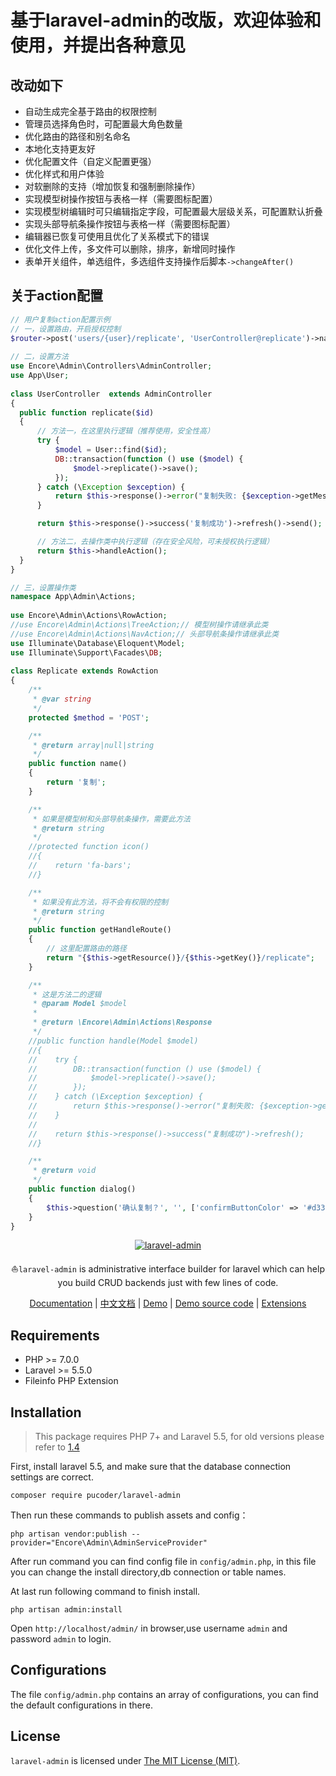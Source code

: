 # 基于laravel-admin的改版，欢迎体验和使用，并提出各种意见

改动如下
---------

- 自动生成完全基于路由的权限控制
- 管理员选择角色时，可配置最大角色数量
- 优化路由的路径和别名命名
- 本地化支持更友好
- 优化配置文件（自定义配置更强）
- 优化样式和用户体验
- 对软删除的支持（增加恢复和强制删除操作）
- 实现模型树操作按钮与表格一样（需要图标配置）
- 实现模型树编辑时可只编辑指定字段，可配置最大层级关系，可配置默认折叠
- 实现头部导航条操作按钮与表格一样（需要图标配置）
- 编辑器已恢复可使用且优化了关系模式下的错误
- 优化文件上传，多文件可以删除，排序，新增同时操作
- 表单开关组件，单选组件，多选组件支持操作后脚本`->changeAfter()`

关于action配置
---------------

```php
// 用户复制action配置示例
// 一，设置路由，开启授权控制
$router->post('users/{user}/replicate', 'UserController@replicate')->name('users.replicate');
  
// 二，设置方法
use Encore\Admin\Controllers\AdminController;
use App\User;
  
class UserController  extends AdminController
{
  public function replicate($id)
  {
      // 方法一，在这里执行逻辑（推荐使用，安全性高）
      try {
          $model = User::find($id);
          DB::transaction(function () use ($model) {
              $model->replicate()->save();
          });
      } catch (\Exception $exception) {
          return $this->response()->error("复制失败: {$exception->getMessage()}")->send();
      }

      return $this->response()->success('复制成功')->refresh()->send();

      // 方法二，去操作类中执行逻辑（存在安全风险，可未授权执行逻辑）
      return $this->handleAction();
  }
}

// 三，设置操作类
namespace App\Admin\Actions;
    
use Encore\Admin\Actions\RowAction;
//use Encore\Admin\Actions\TreeAction;// 模型树操作请继承此类
//use Encore\Admin\Actions\NavAction;// 头部导航条操作请继承此类
use Illuminate\Database\Eloquent\Model;
use Illuminate\Support\Facades\DB;
    
class Replicate extends RowAction
{
    /**
     * @var string
     */
    protected $method = 'POST';

    /**
     * @return array|null|string
     */
    public function name()
    {
        return '复制';
    }

    /**
     * 如果是模型树和头部导航条操作，需要此方法
     * @return string
     */
    //protected function icon()
    //{
    //    return 'fa-bars';
    //}

    /**
     * 如果没有此方法，将不会有权限的控制
     * @return string
     */
    public function getHandleRoute()
    {
        // 这里配置路由的路径
        return "{$this->getResource()}/{$this->getKey()}/replicate";
    }

    /**
     * 这是方法二的逻辑
     * @param Model $model
     *
     * @return \Encore\Admin\Actions\Response
     */
    //public function handle(Model $model)
    //{
    //    try {
    //        DB::transaction(function () use ($model) {
    //            $model->replicate()->save();
    //        });
    //    } catch (\Exception $exception) {
    //        return $this->response()->error("复制失败: {$exception->getMessage()}");
    //    }
    //
    //    return $this->response()->success("复制成功")->refresh();
    //}

    /**
     * @return void
     */
    public function dialog()
    {
        $this->question('确认复制？', '', ['confirmButtonColor' => '#d33']);
    }
}
```

<p align="center">
<a href="https://laravel-admin.org/">
<img src="https://laravel-admin.org/images/logo002.png" alt="laravel-admin">
</a>

<p align="center">⛵<code>laravel-admin</code> is administrative interface builder for laravel which can help you build CRUD backends just with few lines of code.</p>

<p align="center">
<a href="https://laravel-admin.org/docs">Documentation</a> |
<a href="https://laravel-admin.org/docs/zh">中文文档</a> |
<a href="https://demo.laravel-admin.org">Demo</a> |
<a href="https://github.com/z-song/demo.laravel-admin.org">Demo source code</a> |
<a href="#extensions">Extensions</a>
</p>

Requirements
------------
 - PHP >= 7.0.0
 - Laravel >= 5.5.0
 - Fileinfo PHP Extension

Installation
------------

> This package requires PHP 7+ and Laravel 5.5, for old versions please refer to [1.4](https://laravel-admin.org/docs/v1.4/#/)

First, install laravel 5.5, and make sure that the database connection settings are correct.

```
composer require pucoder/laravel-admin
```

Then run these commands to publish assets and config：

```
php artisan vendor:publish --provider="Encore\Admin\AdminServiceProvider"
```
After run command you can find config file in `config/admin.php`, in this file you can change the install directory,db connection or table names.

At last run following command to finish install.
```
php artisan admin:install
```

Open `http://localhost/admin/` in browser,use username `admin` and password `admin` to login.

Configurations
------------
The file `config/admin.php` contains an array of configurations, you can find the default configurations in there.

License
------------
`laravel-admin` is licensed under [The MIT License (MIT)](LICENSE).
